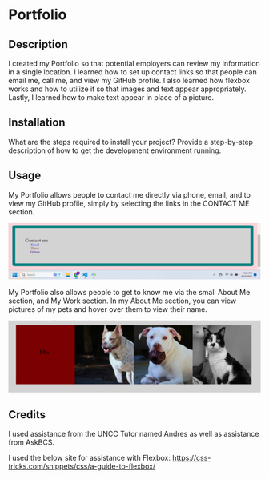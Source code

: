 # Portfolio

## Description

I created my Portfolio so that potential employers can review my information in a single location. I learned how to set up contact links so that people can email me, call me, and view my GitHub profile. I also learned how flexbox works and how to utilize it so that images and text appear appropriately. Lastly, I learned how to make text appear in place of a picture. 

## Installation

What are the steps required to install your project? Provide a step-by-step description of how to get the development environment running.

## Usage

My Portfolio allows people to contact me directly via phone, email, and to view my GitHub profile, simply by selecting the links in the CONTACT ME section. 

![CONTACT ME Section](./Images/Contact%20me.png)

My Portfolio also allows people to get to know me via the small About Me section, and My Work section. In my About Me section, you can view pictures of my pets and hover over them to view their name. 

![Animal photo line](./Images/Animal-line.png)


## Credits

I used assistance from the UNCC Tutor named Andres as well as assistance from AskBCS.

I used the below site for assistance with Flexbox: 
https://css-tricks.com/snippets/css/a-guide-to-flexbox/



